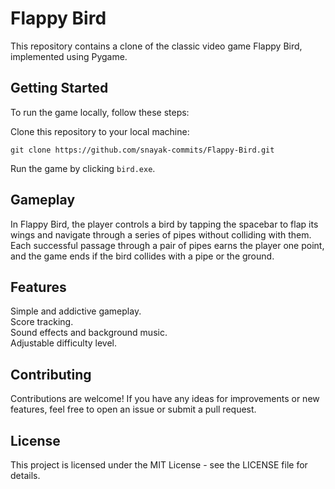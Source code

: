 # **Flappy Bird**
This repository contains a clone of the classic video game Flappy Bird, implemented using Pygame.

## **Getting Started**
To run the game locally, follow these steps: <br>
  
  Clone this repository to your local machine:
      
    git clone https://github.com/snayak-commits/Flappy-Bird.git

  Run the game by clicking `bird.exe`.

## **Gameplay**
In Flappy Bird, the player controls a bird by tapping the spacebar to flap its wings and navigate through a series of pipes without colliding with them. Each successful passage through a pair of pipes earns the player one point, and the game ends if the bird collides with a pipe or the ground.

## **Features**
  Simple and addictive gameplay. <br>
  Score tracking. <br>
  Sound effects and background music. <br>
  Adjustable difficulty level.

## **Contributing**
Contributions are welcome! If you have any ideas for improvements or new features, feel free to open an issue or submit a pull request.

## **License**
This project is licensed under the MIT License - see the LICENSE file for details.
